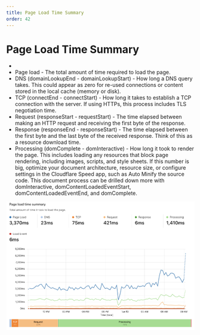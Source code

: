 ```yaml
---
title: Page Load Time Summary
order: 42
---
```


# Page Load Time Summary

<ul>
<li><li>Page load - The total amount of time required to load the page.</li></li>
<li>DNS (domainLookupEnd - domainLookupStart) - How long a DNS query takes. This could appear as zero for re-used connections or content stored in the local cache (memory or disk).</li>
<li>TCP (connectEnd - connectStart) - How long it takes to establish a TCP connection with the server. If using HTTPs, this process includes TLS negotiation time.</li>
<li>Request (responseStart - requestStart) - The time elapsed between making an HTTP request and receiving the first byte of the response.</li>
<li>Response (responseEnd - responseStart) - The time elapsed between the first byte and the last byte of the received response. Think of this as a resource download time.</li>
<li>Processing (domComplete - domInteractive) - How long it took to render the page. This includes loading any resources that block page rendering, including images, scripts, and style sheets. If this number is big, optimize your document architecture, resource size, or configure settings in the Cloudflare Speed app, such as Auto Minify the source code. This document process can be drilled down more with domInteractive, domContentLoadedEventStart, domContentLoadedEventEnd, and domComplete.</li></ul>

![Web Analytics page load time](../../../static/images/dash-web_analytics-page_load_time.png)